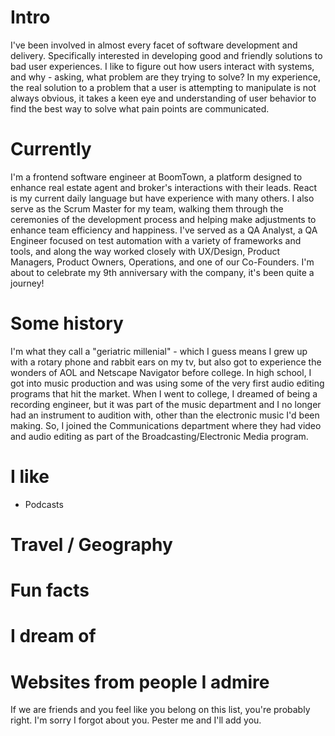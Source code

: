 
# Intro

I've been involved in almost every facet of software development and delivery.  Specifically interested in developing good and friendly solutions to bad user experiences.  I like to figure out how users interact with systems, and why - asking, what problem are they trying to solve?  In my experience, the real solution to a problem that a user is attempting to manipulate is not always obvious, it takes a keen eye and understanding of user behavior to find the best way to solve what pain points are communicated.

# Currently
I'm a frontend software engineer at BoomTown, a platform designed to enhance real estate agent and broker's interactions with their leads. React is my current daily language but have experience with many others.  I also serve as the Scrum Master for my team, walking them through the ceremonies of the development process and helping make adjustments to enhance team efficiency and happiness.  I've served as a QA Analyst, a QA Engineer focused on test automation with a variety of frameworks and tools, and along the way worked closely with UX/Design, Product Managers, Product Owners, Operations, and one of our Co-Founders.  I'm about to celebrate my 9th anniversary with the company, it's been quite a journey!

# Some history
I'm what they call a "geriatric millenial" - which I guess means I grew up with a rotary phone and rabbit ears on my tv, but also got to experience the wonders of AOL and Netscape Navigator before college.  In high school, I got into music production and was using some of the very first audio editing programs that hit the market.  When I went to college, I dreamed of being a recording engineer, but it was part of the music department and I no longer had an instrument to audition with, other than the electronic music I'd been making.  So, I joined the Communications department where they had video and audio editing as part of the Broadcasting/Electronic Media program.

# I like

- Podcasts

# Travel / Geography

# Fun facts

# I dream of


# Websites from people I admire

If we are friends and you feel like you belong on this list, you're probably right. I'm sorry I forgot about you. Pester me and I'll add you.
